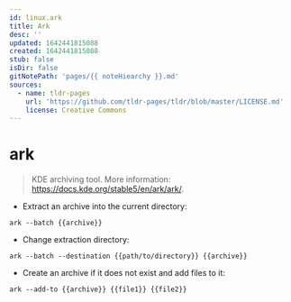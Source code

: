```yaml
---
id: linux.ark
title: Ark
desc: ''
updated: 1642441815088
created: 1642441815088
stub: false
isDir: false
gitNotePath: 'pages/{{ noteHiearchy }}.md'
sources:
  - name: tldr-pages
    url: 'https://github.com/tldr-pages/tldr/blob/master/LICENSE.md'
    license: Creative Commons
---
```

# ark

> KDE archiving tool.
> More information: <https://docs.kde.org/stable5/en/ark/ark/>.

- Extract an archive into the current directory:

`ark --batch {{archive}}`

- Change extraction directory:

`ark --batch --destination {{path/to/directory}} {{archive}}`

- Create an archive if it does not exist and add files to it:

`ark --add-to {{archive}} {{file1}} {{file2}}`

